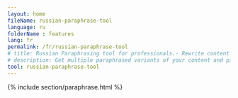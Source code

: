 ```yaml
---
layout: home
fileName: russian-paraphrase-tool
language: ru
folderName : features
lang: fr
permalink: /fr/russian-paraphrase-tool
# title: Russian Paraphrasing tool for professionals.- Rewrite content online for free.
# description: Get multiple paraphrased variants of your content and pick the best variant for your use case. Only tool which provides this feature. Try it out now !
tool: russian-paraphrase-tool
---
```

{% include section/paraphrase.html %}